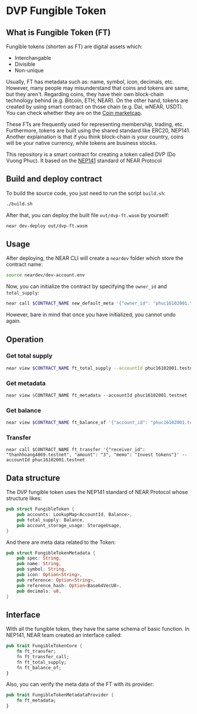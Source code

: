 # DVP Fungible Token

## What is Fungible Token (FT)

Fungible tokens (shorten as FT) are digital assets which:
- Interchangable
- Divisible
- Non-unique

Usually, FT has metadata such as: name, symbol, icon, decimals, etc. However, many people may misunderstand that coins and tokens are same, but they aren't. Regarding coins, they have their own block-chain technology behind (e.g. Bitcoin, ETH, NEAR). On the other hand, tokens are created by using smart contract on those chain (e.g. Dai, wNEAR, USDT). You can check whether they are on the [Coin marketcap](https://coinmarketcap.com/).

These FTs are frequently used for representing membership, trading, etc. Furthermore, tokens are built using the shared standard like ERC20, NEP141. Another explaination is that if you think block-chain is your country, coins will be your native currency, while tokens are business stocks.

This repository is a smart contract for creating a token called DVP (Do Vuong Phuc). It based on the [NEP141](https://nomicon.io/Standards/Tokens/FungibleToken/Core) standard of NEAR Protocol

## Build and deploy contract

To build the source code, you just need to run the script `build.sh`:
```bash
./build.sh
```

After that, you can deploy the built file `out/dvp-ft.wasm` by yourself:
```bash
near dev-deploy out/dvp-ft.wasm
```

## Usage

After deploying, the NEAR CLI will create a `neardev` folder which store the contract name:
```bash
source neardev/dev-account.env
```

Now, you can initialize the contract by specifying the `owner_id` and `total_supply`:
```bash
near call $CONTRACT_NAME new_default_meta '{"owner_id": "phuc16102001.testnet", "total_supply": "1000"}' --accountId phuc16102001.testnet
```

However, bare in mind that once you have initialized, you cannot undo again. 

## Operation
### Get total supply

```bash
near view $CONTRACT_NAME ft_total_supply --accountId phuc16102001.testnet
```
### Get metadata

```rs
near view $CONTRACT_NAME ft_metadata --accountId phuc16102001.testnet
```

### Get balance

```bash
near view $CONTRACT_NAME ft_balance_of '{"account_id": "phuc16102001.testnet"}' --accountId phuc16102001.testnet
```

### Transfer

```
near call $CONTRACT_NAME ft_transfer '{"receiver_id": "thanhhoang4869.testnet", "amount": "3", "memo": "Invest tokens"}' --accountId phuc16102001.testnet
```

## Data structure

The DVP fungible token uses the NEP141 standard of NEAR Protocol whose structure likes:

```rs
pub struct FungibleToken {
    pub accounts: LookupMap<AccountId, Balance>,
    pub total_supply: Balance,
    pub account_storage_usage: StorageUsage,
}
```

And there are meta data related to the Token:

```rs
pub struct FungibleTokenMetadata {
    pub spec: String,
    pub name: String,
    pub symbol: String,
    pub icon: Option<String>,
    pub reference: Option<String>,
    pub reference_hash: Option<Base64VecU8>,
    pub decimals: u8,
}
```

## Interface

With all the fungible token, they have the same schema of basic function. In NEP141, NEAR team created an interface called:

```rs
pub trait FungibleTokenCore {
    fn ft_transfer;
    fn ft_transfer_call;
    fn ft_total_supply;
    fn ft_balance_of;
}
```

Also, you can verify the meta data of the FT with its provider:

```rs
pub trait FungibleTokenMetadataProvider {
    fn ft_metadata;
}
```